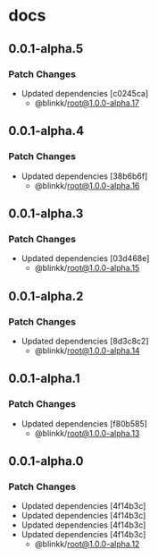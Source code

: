 # docs

## 0.0.1-alpha.5

### Patch Changes

- Updated dependencies [c0245ca]
  - @blinkk/root@1.0.0-alpha.17

## 0.0.1-alpha.4

### Patch Changes

- Updated dependencies [38b6b6f]
  - @blinkk/root@1.0.0-alpha.16

## 0.0.1-alpha.3

### Patch Changes

- Updated dependencies [03d468e]
  - @blinkk/root@1.0.0-alpha.15

## 0.0.1-alpha.2

### Patch Changes

- Updated dependencies [8d3c8c2]
  - @blinkk/root@1.0.0-alpha.14

## 0.0.1-alpha.1

### Patch Changes

- Updated dependencies [f80b585]
  - @blinkk/root@1.0.0-alpha.13

## 0.0.1-alpha.0

### Patch Changes

- Updated dependencies [4f14b3c]
- Updated dependencies [4f14b3c]
- Updated dependencies [4f14b3c]
- Updated dependencies [4f14b3c]
  - @blinkk/root@1.0.0-alpha.12
